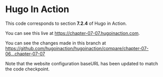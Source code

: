 Hugo In Action
===============

This code corresponds to section **7.2.4** of Hugo in Action.

You can see this live at https://chapter-07-07.hugoinaction.com.

You can see the changes made in this branch at https://github.com/hugoinaction/hugoinaction/compare/chapter-07-06...chapter-07-07

Note that the website configuration baseURL has been updated to match the code checkpoint.
